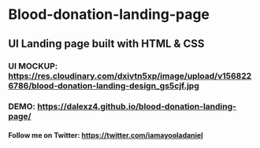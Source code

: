 # Blood-donation-landing-page
## UI Landing page built with HTML & CSS
### UI MOCKUP: https://res.cloudinary.com/dxivtn5xp/image/upload/v1568226786/blood-donation-landing-design_gs5cjf.jpg
### DEMO: https://dalexz4.github.io/blood-donation-landing-page/

#### Follow me on Twitter: https://twitter.com/iamayooladaniel
